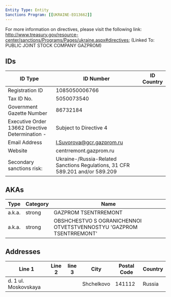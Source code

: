 ```yaml
---
Entity Type: Entity
Sanctions Program: [[UKRAINE-EO13662]]
---
```

For more information on directives, please visit the following link: http://www.treasury.gov/resource-center/sanctions/Programs/Pages/ukraine.aspx#directives; (Linked To: PUBLIC JOINT STOCK COMPANY GAZPROM)

## IDs
| ID Type | ID Number | ID Country |
|---------|-----------|------------|
| Registration ID | 1085050006766 |  |
| Tax ID No. | 5050073540 |  |
| Government Gazette Number | 86732184 |  |
| Executive Order 13662 Directive Determination - | Subject to Directive 4 |  |
| Email Address | I.Suvorova@gcr.gazprom.ru |  |
| Website | centrremont.gazprom.ru |  |
| Secondary sanctions risk: | Ukraine-/Russia-Related Sanctions Regulations, 31 CFR 589.201 and/or 589.209 |  |


## AKAs
| Type | Category | Name      | 
|------|----------|-----------|
| a.k.a. | strong | GAZPROM TSENTRREMONT |
| a.k.a. | strong | OBSHCHESTVO S OGRANICHENNOI OTVETSTVENNOSTYU 'GAZPROM TSENTRREMONT' |


## Addresses
| Line 1 | Line 2 | line 3 | City | Postal Code| Country | 
|--------|--------|--------|------|------------|---------|
| d. 1 ul. Moskovskaya |  |  | Shchelkovo | 141112 | Russia |

